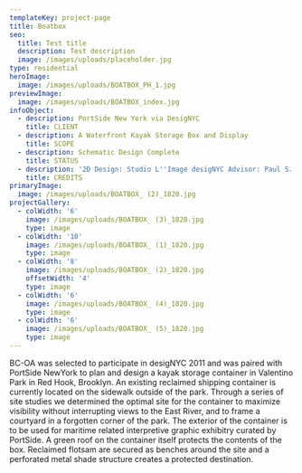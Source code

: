 ```yaml
---
templateKey: project-page
title: Boatbox
seo: 
  title: Test title
  description: Test description
  image: /images/uploads/placeholder.jpg
type: residential
heroImage:
  image: /images/uploads/BOATBOX_PH_1.jpg
previewImage:
  image: /images/uploads/BOATBOX_index.jpg
infoObject:
  - description: PortSide New York via DesigNYC
    title: CLIENT
  - description: A Waterfront Kayak Storage Box and Display
    title: SCOPE
  - description: Schematic Design Complete
    title: STATUS
  - description: '2D Design: Studio L''Image desigNYC Advisor: Paul S. Alter'
    title: CREDITS
primaryImage:
  image: /images/uploads/BOATBOX_ (2)_1820.jpg
projectGallery:
  - colWidth: '6'
    image: /images/uploads/BOATBOX_ (3)_1820.jpg
    type: image
  - colWidth: '10'
    image: /images/uploads/BOATBOX_ (1)_1820.jpg
    type: image
  - colWidth: '8'
    image: /images/uploads/BOATBOX_ (2)_1820.jpg
    offsetWidth: '4'
    type: image
  - colWidth: '6'
    image: /images/uploads/BOATBOX_ (4)_1820.jpg
    type: image
  - colWidth: '6'
    image: /images/uploads/BOATBOX_ (5)_1820.jpg
    type: image
---
```

BC-OA was selected to participate in desigNYC 2011 and was paired with PortSide NewYork to plan and design a kayak storage container in Valentino Park in Red Hook, Brooklyn. An existing reclaimed shipping container is currently located on the sidewalk outside of the park. Through a series of site studies we determined the optimal site for the container to maximize visibility without interrupting views to the East River, and to frame a courtyard in a forgotten corner of the park. The exterior of the container is to be used for maritime related interpretive graphic exhibitry curated by PortSide. A green roof on the container itself protects the contents of the box. Reclaimed flotsam are secured as benches around the site and a perforated metal shade structure creates a protected destination.
